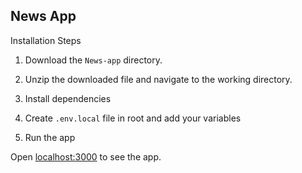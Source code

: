 <div>
	<h2>News App</h2>
</div>

<!-- >[Live Preview](https://rapidapi-example-news-app.vercel.app/) -->

Installation Steps

1. Download the `News-app` directory.

2. Unzip the downloaded file and navigate to the working directory.

3. Install dependencies

4. Create `.env.local` file in root and add your variables

5. Run the app

Open [localhost:3000](http://localhost:3000/) to see the app.
